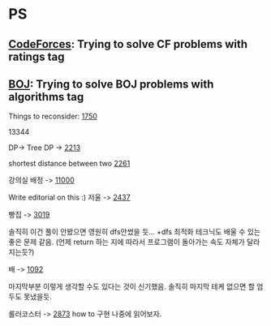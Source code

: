 # PS

## [CodeForces](https://frequent-euphonium-505.notion.site/BOJ-daily-solves-263c87b2da834b2894694968e5317c14): Trying to solve CF problems with ratings tag

## [BOJ](https://frequent-euphonium-505.notion.site/BOJ-daily-solves-263c87b2da834b2894694968e5317c14): Trying to solve BOJ problems with algorithms tag

Things to reconsider: [1750](https://nicotina04.tistory.com/47)

13344

DP-> Tree DP -> [2213](https://www.acmicpc.net/problem/2213)

shortest distance between two [2261](https://www.acmicpc.net/problem/2261)

강의실 배정 -> [11000](https://wooono.tistory.com/393)

Write editorial on this :)
저울 -> [2437](https://www.acmicpc.net/problem/2437)

빵집 -> [3019](https://www.acmicpc.net/problem/3109)

솔직히 이건 풀이 안봤으면 영원히 dfs안썼을 듯...
+dfs 최적화 테크닉도 배울 수 있는 좋은 문제 같음. (언제 return 하는 지에 따라서 프로그램이 돌아가는 속도 자체가 달라지는듯?)

배 -> [1092](https://www.acmicpc.net/problem/1092)

마지막부분 이렇게 생각할 수도 있다는 것이 신기했음.
솔직히 마지막 테케 없으면 할 엄두도 못냈을듯.

롤러코스터 -> [2873](https://jaimemin.tistory.com/729)
how to 구현 나중에 읽어보자.


